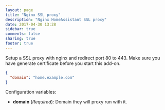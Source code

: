 ```yaml
---
layout: page
title: "Nginx SSL proxy"
description: "Nginx HomeAssistant SSL proxy"
date: 2017-04-30 13:28
sidebar: true
comments: false
sharing: true
footer: true
---
```


Setup a SSL proxy with nginx and redirect port 80 to 443. Make sure you have generate certificate before you start this add-on.



```json
{
  "domain": "home.example.com"
}
```

Configuration variables:

- **domain** (*Required*): Domain they will proxy run with it.

